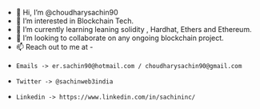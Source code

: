 - 👋 Hi, I’m @choudharysachin90
- 👀 I’m interested in Blockchain Tech.
- 🌱 I’m currently learning leaning solidity , Hardhat, Ethers and Ethereum.
- 💞️ I’m looking to collaborate on any ongoing blockchain project.
- 📫 Reach out to me at - 
-     Emails -> er.sachin90@hotmail.com / choudharysachin90@gmail.com
-     Twitter -> @sachinweb3india
-     Linkedin -> https://www.linkedin.com/in/sachininc/

